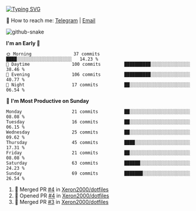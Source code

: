 [![Typing SVG](https://readme-typing-svg.demolab.com?font=Fira+Code&pause=1000&width=435&lines=%F0%9F%91%8B+Hi%2C+I'm+Xeron)](https://git.io/typing-svg)

📮️ How to reach me: [Telegram](https://t.me/Xeron23) | [Email](mailto:cw48565@gmail.com)

<picture>
  <source media="(prefers-color-scheme: dark)" srcset="https://github.com/Xeron2000/Xeron2000/blob/output/github-contribution-grid-snake-dark.svg" />
  <source media="(prefers-color-scheme: light)" srcset="https://github.com/Xeron2000/Xeron2000/blob/output/github-contribution-grid-snake.svg" />
  <img alt="github-snake" src="github-snake.svg" />
</picture>

<!--START_SECTION:waka-->
**I'm an Early 🐤** 

```text
🌞 Morning                37 commits          ████░░░░░░░░░░░░░░░░░░░░░   14.23 % 
🌆 Daytime                100 commits         ██████████░░░░░░░░░░░░░░░   38.46 % 
🌃 Evening                106 commits         ██████████░░░░░░░░░░░░░░░   40.77 % 
🌙 Night                  17 commits          ██░░░░░░░░░░░░░░░░░░░░░░░   06.54 % 
```
📅 **I'm Most Productive on Sunday** 

```text
Monday                   21 commits          ██░░░░░░░░░░░░░░░░░░░░░░░   08.08 % 
Tuesday                  16 commits          ██░░░░░░░░░░░░░░░░░░░░░░░   06.15 % 
Wednesday                25 commits          ██░░░░░░░░░░░░░░░░░░░░░░░   09.62 % 
Thursday                 45 commits          ████░░░░░░░░░░░░░░░░░░░░░   17.31 % 
Friday                   21 commits          ██░░░░░░░░░░░░░░░░░░░░░░░   08.08 % 
Saturday                 63 commits          ██████░░░░░░░░░░░░░░░░░░░   24.23 % 
Sunday                   69 commits          ███████░░░░░░░░░░░░░░░░░░   26.54 % 
```



<!--END_SECTION:waka-->

<!--START_SECTION:activity-->
1. 🎉 Merged PR [#4](https://github.com/Xeron2000/dotfiles/pull/4) in [Xeron2000/dotfiles](https://github.com/Xeron2000/dotfiles)
2. 💪 Opened PR [#4](https://github.com/Xeron2000/dotfiles/pull/4) in [Xeron2000/dotfiles](https://github.com/Xeron2000/dotfiles)
3. 🎉 Merged PR [#3](https://github.com/Xeron2000/dotfiles/pull/3) in [Xeron2000/dotfiles](https://github.com/Xeron2000/dotfiles)
<!--END_SECTION:activity-->
